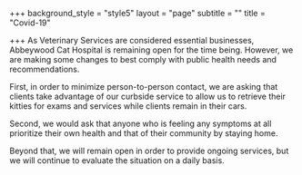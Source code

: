 +++
background_style = "style5"
layout = "page"
subtitle = ""
title = "Covid-19"

+++
As Veterinary Services are considered essential businesses, Abbeywood Cat Hospital is remaining open for the time being.  However, we are making some changes to best comply with public health needs and recommendations.

First, in order to minimize person-to-person contact, we are asking that clients take advantage of our curbside service to allow us to retrieve their kitties for exams and services while clients remain in their cars.

Second, we would ask that anyone who is feeling any symptoms at all prioritize their own health and that of their community by staying home.

Beyond that, we will remain open in order to provide ongoing services, but we will continue to evaluate the situation on a daily basis.